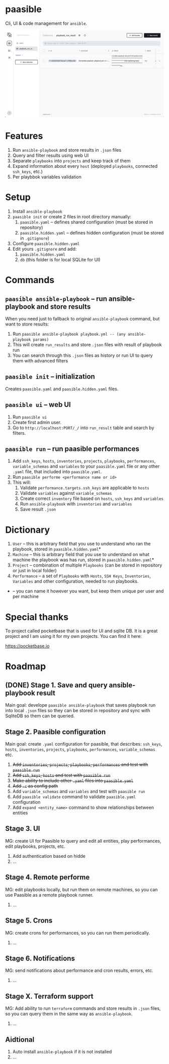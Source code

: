 # paasible

Cli, UI & code management for `ansible`.

![paasible UI](./ui.png)

# Features

1. Run `ansible-playbook` and store results in `.json` files
1. Query and filter results using web UI
1. Separate `playbooks` into `projects` and keep track of them
1. Expand information about every `host` (deployed `playbooks`, connected `ssh_keys`, etc.)
1. Per playbbok variables validation

# Setup

1. Install `ansible-playbook`
1. `paasible init` or create 2 files in root directory manually:
    1. `paasible.yaml` – defines shared configuration (must be stored in repository)
    1. `paasible.hidden.yaml` – defines hidden configuration (must be stored in `.gitignore`)
1. Configure `paasible.hidden.yaml`
1. Edit yours `.gitignore` and add:
    1. `paasible.hidden.yaml`
    1. `db` (this folder is for local SQLite for UI)

# Commands

## `paasible ansible-playbook` – run ansible-playbook and store results

When you need just to fallback to original `ansible-playbook` command, but want to store results:

1. Run `paasible ansible-playbook playbook.yml -- (any ansible-playbook params)`
1. This will create `run_results` and store `.json` files with result of playbook run
1. You can search through this `.json` files as history or run UI to query them with advanced filters

## `paasible init` – initialization

Creates `paasible.yaml` and `paasible.hidden.yaml` files.

## `paasible ui` – web UI

1. Run `paasible ui`
1. Create first admin user.
1. Go to `http://localhost:PORT/_/` into `run_result` table and search by filters.

## `paasible run` – run paasible performances

1. Add `ssh_keys`, `hosts`, `inventories`, `projects`, `playbooks`, `performances`,
`variable_schemas` and `variables` to your `paasible.yaml` file or any other `.yaml` file,
that included into `paasible.yaml`.
1. Run `paasible performe <performance name or id>`
1. This will:
    1. Validate `performance.targets.ssh_keys` are applicable to `hosts`
    1. Validate `variables` against `variable_schemas`
    1. Create correct `inventory` file based on `hosts`, `ssh_keys` and `variables`
    1. Run `ansible-playbook` with `inventories` and `variables`
    1. Save result `.json`

# Dictionary

1. `User` – this is arbitrary field that you use to understand who ran the playbook,
    stored in `paasible.hidden.yaml`*
1. `Machine` – this is arbitrary field that you use to understand on what machine the playbook
    was has run, stored in `paasible.hidden.yaml`*
1. `Project` – combination of multiple `Playbooks` (can be stored in repository or just
    in local folder)
1. `Performance` – a set of `Playbooks` with `Hosts`, `SSH Keys`, `Inventories`, `Variables`
    and other configuration, needed to run playbooks.

* – you can name it however you want, but keep them unique per user and per machine

# Special thanks

To project called pocketbase that is used for UI and sqlite DB. It is a great project and I am using it for my own projects. You can find it here:

https://pocketbase.io

# Roadmap

## (DONE) Stage 1. Save and query ansible-playbook result

Main goal: develope `paasible ansible-playbook` that saves playbook run into local
`.json` files so they can be stored in repository and sync with SqliteDB so them can
be queried.

## Stage 2. Paasible configuration

Main goal: create `.yaml` configuration for paasible, that describes: `ssh_keys`, `hosts`, `inventories`, `projects`, `playbooks`, `performances`, `variable_schemas` etc.

1. ~~Add `inventories`, `projects`, `playbooks`, `performances` and test with `paasible run`~~
1. ~~Add `ssh_keys`, `hosts` and test with `paasible run`~~
1. ~~Make ability to include other `.yaml` files into `paasible.yaml`~~
1. ~~Add `-c` as config path~~
1. Add `variable_schemas` and `variables` and test with `paasible run`
1. Add `paasible validate` command to validate `paasible.yaml` configuration
1. Add `expand <entity_name>` command to show relationships between entities

## Stage 3. UI

MG: create UI for Paasible to query and edit all entities, play performances,
edit playbooks, projects, etc.

1. Add authentication based on hidde
1. ...

## Stage 4. Remote performe

MG: edit playbooks locally, but run them on remote machines, so you can use Paasible as a remote playbook runner.

1. ...

## Stage 5. Crons

MG: create crons for performances, so you can run them periodically.

1. ...

## Stage 6. Notifications

MG: send notifications about performance and cron results, errors, etc.

1. ...

## Stage X. Terraform support

MG: Add ability to run `terraform` commands and store results in `.json` files, so you can query them in the same way as `ansible-playbook`.

1. ...

## Aidtional

1. Auto install `ansible-playbook` if it is not installed
1. ...
